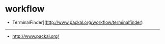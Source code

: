 <!--
 * @Author: hy
 * @Date: 2022-05-31 23:23:37
 * @LastEditors: hy
 * @Description:
 * @LastEditTime: 2022-05-31 23:25:54
 * @FilePath: /setting/Alfred/workflow.md
 * Copyright 2022 hy, All Rights Reserved.
 * 仅供学习使用~
-->

# workflow

- TerminalFinder](http://www.packal.org/workflow/terminalfinder)

---

- http://www.packal.org/
